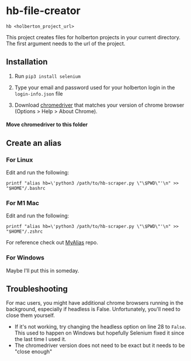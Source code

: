 # hb-file-creator

`hb <holberton_project_url>`

This project creates files for holberton projects in your current directory.
The first argument needs to the url of the project.

## Installation

1. Run `pip3 install selenium`

2. Type your email and password used for your holberton login in the `login-info.json` file

3. Download [chromedriver](https://sites.google.com/a/chromium.org/chromedriver/) that matches your version of chrome browser \(Options > Help > About Chrome\).
#### Move chromedriver to this folder

## Create an alias

### For Linux

Edit and run the following:

`printf "alias hb=\'python3 /path/to/hb-scraper.py \"\$PWD\"'\n" >> "$HOME"/.bashrc`
### For M1 Mac

Edit and run the following:

`printf "alias hb=\'python3 /path/to/hb-scraper.py \"\$PWD\"'\n" >> "$HOME"/.zshrc` 

For reference check out [MyAlias](https://github.com/tieje/MyAliases) repo.
### For Windows

Maybe I'll put this in someday.

## Troubleshooting

For mac users, you might have additional chrome browsers running in the background, especially if headless is False. Unfortunately, you'll need to close them yourself.

- If it's not working, try changing the headless option on line 28 to `False`. This used to happen on Windows but hopefully Selenium fixed it since the last time I used it.
- The chromedriver version does not need to be exact but it needs to be "close enough"
